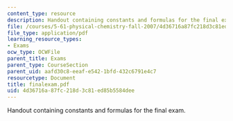 ```yaml
---
content_type: resource
description: Handout containing constants and formulas for the final exam.
file: /courses/5-61-physical-chemistry-fall-2007/4d36716a87fc218d3c81ed85b5584dee_finalexam.pdf
file_type: application/pdf
learning_resource_types:
- Exams
ocw_type: OCWFile
parent_title: Exams
parent_type: CourseSection
parent_uid: aafd30c8-eeaf-e542-1bfd-432c6791e4c7
resourcetype: Document
title: finalexam.pdf
uid: 4d36716a-87fc-218d-3c81-ed85b5584dee
---
```

Handout containing constants and formulas for the final exam.

